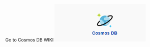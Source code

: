 Go to Cosmos DB WIKI
[![Cosmos.png](/.attachments/Cosmos-ae5c0e05-3fed-44cd-9222-1edc0767ded7.png)](https://aka.ms/cosmosdbwiki)